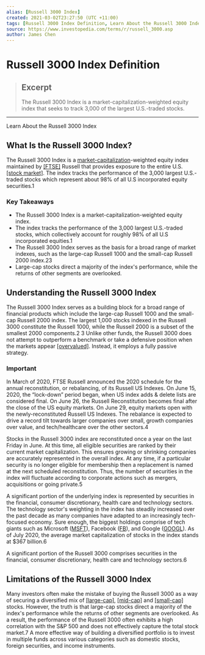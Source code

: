 ```yaml
---
alias: [Russell 3000 Index]
created: 2021-03-02T23:27:50 (UTC +11:00)
tags: [Russell 3000 Index Definition, Learn About the Russell 3000 Index]
source: https://www.investopedia.com/terms/r/russell_3000.asp
author: James Chen
---
```


# Russell 3000 Index Definition

> ## Excerpt
> The Russell 3000 Index is a market-capitalization-weighted equity index that seeks to track 3,000 of the largest U.S.-traded stocks.

---

Learn About the Russell 3000 Index
## What Is the Russell 3000 Index?

The Russell 3000 Index is a [market-capitalization](https://www.investopedia.com/terms/m/marketcapitalization.asp)\-weighted equity index maintained by [[FTSE]](https://www.investopedia.com/terms/f/ftse.asp) Russell that provides exposure to the entire U.S. [[stock market]](https://www.investopedia.com/terms/s/stockmarket.asp). The index tracks the performance of the 3,000 largest U.S.-traded stocks which represent about 98% of all U.S incorporated equity securities.1  

### Key Takeaways

-   The Russell 3000 Index is a market-capitalization-weighted equity index.
-   The index tracks the performance of the 3,000 largest U.S.-traded stocks, which collectively account for roughly 98% of all U.S incorporated equities.1
-   The Russell 3000 Index serves as the basis for a broad range of market indexes, such as the large-cap Russell 1000 and the small-cap Russell 2000 index.23
-   Large-cap stocks direct a majority of the index's performance, while the returns of other segments are overlooked.

## Understanding the Russell 3000 Index

The Russell 3000 Index serves as a building block for a broad range of financial products which include the large-cap Russell 1000 and the small-cap Russell 2000 index. The largest 1,000 stocks indexed in the Russell 3000 constitute the Russell 1000, while the Russell 2000 is a subset of the smallest 2000 components.2 3 Unlike other funds, the Russell 3000 does not attempt to outperform a benchmark or take a defensive position when the markets appear [[overvalued]](https://www.investopedia.com/terms/o/overvalued.asp). Instead, it employs a fully passive strategy.

### Important

In March of 2020, FTSE Russell announced the 2020 schedule for the annual reconstitution, or rebalancing, of its Russell US Indexes. On June 15, 2020, the “lock-down” period began, when US index adds & delete lists are considered final. On June 26, the Russell Reconstitution becomes final after the close of the US equity markets. On June 29, equity markets open with the newly-reconstituted Russell US Indexes. The rebalance is expected to drive a record tilt towards larger companies over small, growth companies over value, and tech/healthcare over the other sectors.4

Stocks in the Russell 3000 index are reconstituted once a year on the last Friday in June. At this time, all eligible securities are ranked by their current market capitalization. This ensures growing or shrinking companies are accurately represented in the overall index. At any time, if a particular security is no longer eligible for membership then a replacement is named at the next scheduled reconstitution. Thus, the number of securities in the index will fluctuate according to corporate actions such as mergers, acquisitions or going private.5 

A significant portion of the underlying index is represented by securities in the financial, consumer discretionary, health care and technology sectors. The technology sector's weighting in the index has steadily increased over the past decade as many companies have adapted to an increasingly tech-focused economy. Sure enough, the biggest holdings comprise of tech giants such as Microsoft ([MSFT](https://www.investopedia.com/markets/quote?tvwidgetsymbol=MSFT)), Facebook ([FB](https://www.investopedia.com/markets/quote?tvwidgetsymbol=fb)), and Google ([GOOGL](https://www.investopedia.com/markets/quote?tvwidgetsymbol=googl)). As of July 2020, the average market capitalization of stocks in the index stands at $367 billion.6

A significant portion of the Russell 3000 comprises securities in the financial, consumer discretionary, health care and technology sectors.6

## Limitations of the Russell 3000 Index

Many investors often make the mistake of buying the Russell 3000 as a way of securing a diversified mix of [[large-cap]](https://www.investopedia.com/terms/l/large-cap.asp), [[mid-cap]](https://www.investopedia.com/terms/m/midcapstock.asp) and [[small-cap]](https://www.investopedia.com/terms/s/small-cap.asp) stocks. However, the truth is that large-cap stocks direct a majority of the index's performance while the returns of other segments are overlooked. As a result, the performance of the Russell 3000 often exhibits a high correlation with the S&P 500 and does not effectively capture the total stock market.7 A more effective way of building a diversified portfolio is to invest in multiple funds across various categories such as domestic stocks, foreign securities, and income instruments.
